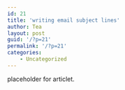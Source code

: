 ```yaml
---
id: 21
title: 'writing email subject lines'
author: Tea
layout: post
guid: '/?p=21'
permalink: '/?p=21'
categories:
    - Uncategorized
---
```


placeholder for articlet.